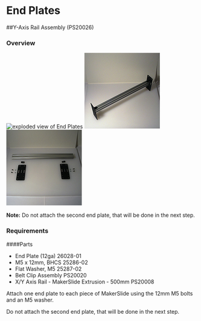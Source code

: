 # End Plates

##Y-Axis Rail Assembly (PS20026)

### Overview
![exploded view of End Plates](tPictures/PS20026_2.png) 
![](tPictures/so_y_axis_rail_2.jpg)
![](tPictures/so_y_axis_rail_parts_2.jpg)

**Note:** Do not attach the second end plate, that will be done in the next step.

### Requirements

####Parts
* End Plate (12ga) 26028-01
* M5 x 12mm, BHCS 25286-02 
* Flat Washer, M5 25287-02 
* Belt Clip Assembly PS20020 
* X/Y Axis Rail - MakerSlide Extrusion - 500mm PS20008

Attach one end plate to each piece of MakerSlide using the 12mm M5 bolts and an M5 washer.

Do not attach the second end plate, that will be done in the next step.